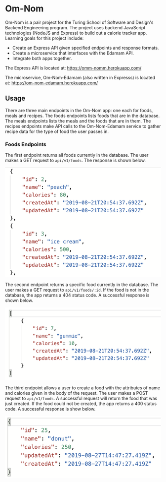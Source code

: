 # Om-Nom

Om-Nom is a pair project for the Turing School of Software and Design's Backend Engineering program.  The project uses backend JavaScript technologies (NodeJS and Express) to build out a calorie tracker app. Learning goals for this project include:

* Create an Express API given specified endpoints
and response formats.
* Create a microservice that interfaces with the Edamam API.
* Integrate both apps together.

The Express API is located at:
https://omm-nomm.herokuapp.com/

The microservice, Om-Nom-Edamam (also written in Expresss) is located at:
https://om-nom-edamam.herokuapp.com/

## Usage

There are three main endpoints in the Om-Nom app: one each for foods, meals and recipes.  The foods endpoints lists foods that are in the database.  The meals endpoints lists the meals and the foods that are in them.  The recipes endpoints make API calls to the Om-Nom-Edamam service to gather recipe data for the type of food the user passes in.

### Foods Endpoints

The first endpoint returns all foods currently in the database.  The user makes a GET request to `api/v1/foods`.  The response is shown below.

![get_foods](screenshots/get_foods.png)

The second endpoint returns a specific food currently in the database.  The user makes a GET request to `api/v1/foods/:id`.  If the food is not in the database, the app returns a 404 status code.  A successful response is shown below.

![get_one_food](screenshots/get_one_food.png)

The third endpoint allows a user to create a food with the attributes of name and calories given in the body of the request.  The user makes a POST request to `api/v1/foods`.  A successful request will return the food that was just created.  If the food could not be created, the app returns a 400 status code.  A successful response is show below.

![post_new_food](screenshots/post_new_food.png)
